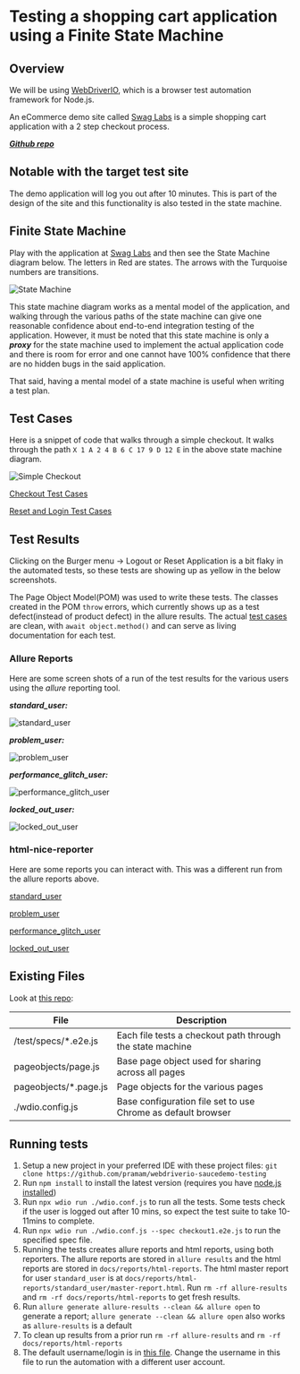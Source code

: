 # Testing a shopping cart application using a Finite State Machine

## Overview

We will be using [WebDriverIO](https://webdriver.io/), which is a browser test automation framework for Node.js. 

An eCommerce demo site called [Swag Labs](https://www.saucedemo.com/) is a simple shopping cart application with a 2 step checkout process. 

[***Github repo***](https://github.com/pramam/webdriverio-saucedemo-testing)

## Notable with the target test site

The demo application will log you out after 10 minutes. This is part of the design of the site and this functionality is also tested in the state machine. 

## Finite State Machine
Play with the application at [Swag Labs](https://www.saucedemo.com/) and then see the State Machine diagram below. The letters in Red are states. The arrows with the Turquoise numbers are transitions.

![State Machine](./images/StateMachineExcaliDraw.png) 

This state machine diagram works as a mental model of the application, and walking through the various paths of the state machine can give one reasonable confidence about end-to-end integration testing of the application. However, it must be noted that this state machine is only a ***proxy*** for the state machine used to implement the actual application code and there is room for error and one cannot have 100% confidence that there are no hidden bugs in the said application.

That said, having a mental model of a state machine is useful when writing a test plan.

## Test Cases
Here is a snippet of code that walks through a simple checkout. It walks through the path `X 1 A 2 4 B 6 C 17 9 D 12 E` in the above state machine diagram.

![Simple Checkout](./images/checkout2.e2e.snapshot.png)

[Checkout Test Cases](./StateDiagramCheckoutTestCases.md)

[Reset and Login Test Cases](./StateDiagramLoginResetTestCases.md)

## Test Results

Clicking on the Burger menu -> Logout or Reset Application is a bit flaky in the automated tests, so these tests are showing up as yellow in the below screenshots.

The Page Object Model(POM) was used to write these tests. The classes created in the POM `throw` errors, which currently shows up as a test defect(instead of product defect) in the allure results. The actual [test cases](https://github.com/pramam/webdriverio-saucedemo-testing/tree/develop/test/specs) are clean, with `await object.method()` and can serve as living documentation for each test.

### Allure Reports

Here are some screen shots of a run of the test results for the various users using the _allure_ reporting tool.

***standard_user:***

![standard_user](./result-screenshots/allure-standard_user.png)

***problem_user:***

![problem_user](./result-screenshots/allure-problem_user.png)

***performance_glitch_user:***

![performance_glitch_user](./result-screenshots/allure-performance_glitch_user.png)

***locked_out_user:***

![locked_out_user](./result-screenshots/allure-locked_out_user.png)

### html-nice-reporter

Here are some reports you can interact with. This was a different run from the allure reports above.

[standard_user](https://pramam.github.io/webdriverio-saucedemo-testing/reports/html-reports/standard_user/master-report.html)

[problem_user](https://pramam.github.io/webdriverio-saucedemo-testing/reports/html-reports/problem_user/master-report.html)

[performance_glitch_user](https://pramam.github.io/webdriverio-saucedemo-testing/reports/html-reports/performance_glitch_user/master-report.html)

[locked_out_user](https://pramam.github.io/webdriverio-saucedemo-testing/reports/html-reports/locked_out_user/master-report.html)

## Existing Files

Look at [this repo](https://github.com/pramam/webdriverio-saucedemo-testing):

| File | Description |
| ------ | ------ |
| /test/specs/*.e2e.js | Each file tests a checkout path through the state machine|
| pageobjects/page.js | Base page object used for sharing across all pages |
| pageobjects/*.page.js | Page objects for the various pages |
| ./wdio.config.js | Base configuration file set to use Chrome as default browser |

## Running tests

1. Setup a new project in your preferred IDE with these project files: `git clone https://github.com/pramam/webdriverio-saucedemo-testing`
2. Run `npm install` to install the latest version (requires you have [node.js installed](https://nodejs.org/en/download/))
3. Run `npx wdio run ./wdio.conf.js` to run all the tests. Some tests check if the user is logged out after 10 mins, so expect the test suite to take 10-11mins to complete.
4. Run `npx wdio run ./wdio.conf.js --spec checkout1.e2e.js` to run the specified spec file. 
5. Running the tests creates allure reports and html reports, using both reporters. The allure reports are stored in `allure results` and the html reports are stored in `docs/reports/html-reports`. The html master report for user `standard_user` is at `docs/reports/html-reports/standard_user/master-report.html`. Run `rm -rf allure-results` and `rm -rf docs/reports/html-reports` to get fresh results.
6. Run `allure generate allure-results --clean && allure open` to generate a report; `allure generate --clean && allure open` also works as `allure-results` is a default
7. To clean up results from a prior run `rm -rf allure-results` and `rm -rf docs/reports/html-reports`
8. The default username/login is in [this file](./data/logindata.js). Change the username in this file to run the automation with a different user account.

